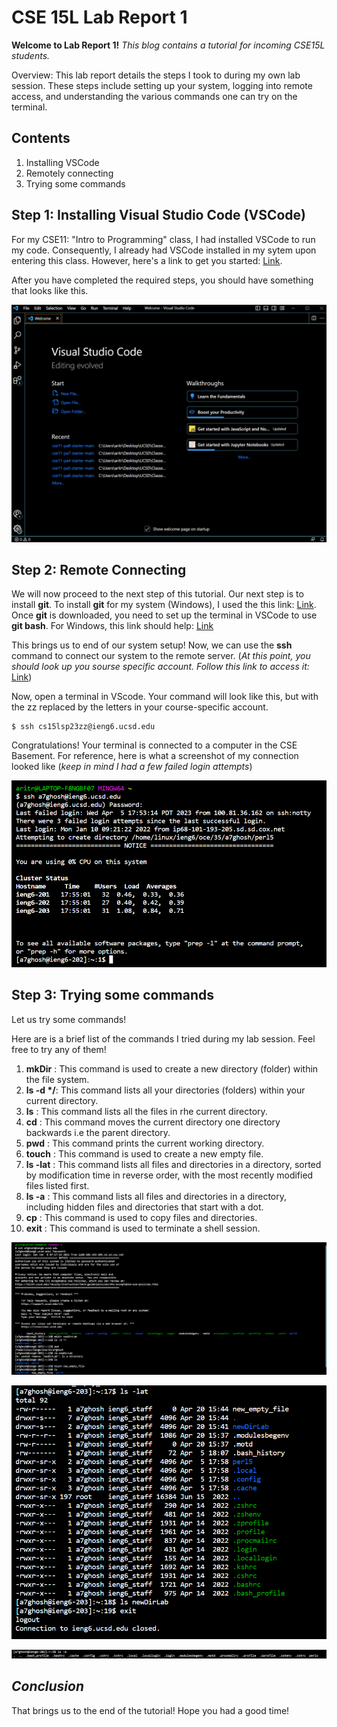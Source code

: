 CSE 15L Lab Report 1
====================
**Welcome to Lab Report 1!** *This blog contains a tutorial for incoming CSE15L students.*


Overview: This lab report details the steps I took to during my own lab session. These steps include setting up your system, logging into remote access, and understanding the various commands one can try on the terminal.


Contents
--------

1. Installing VSCode
2. Remotely connecting
3. Trying some commands


Step 1: Installing Visual Studio Code (VSCode)
------------------------------------

For my CSE11: "Intro to Programming" class, I had installed VSCode to run my code. Consequently, I already had VSCode installed in my sytem upon entering this class. 
However, here's a link to get you started: [Link](https://code.visualstudio.com/).

After you have completed the required steps, you should have something that looks like this.


![Image](VSCode_Screenshot.png)

Step 2: Remote Connecting
-------------------------

We will now proceed to the next step of this tutorial. Our next step is to install **git**. To install **git** for my system (Windows), I used the this link: [Link](https://gitforwindows.org/). Once **git** is downloaded, you need to set up the terminal in VSCode to use **git bash**. For Windows, this link should help: [Link](https://stackoverflow.com/questions/42606837/how-do-i-use-bash-on-windows-from-the-visual-studio-code-integrated-terminal/50527994#50527994)

This brings us to end of our system setup! Now, we can use the **ssh** command to connect our system to the remote server. (*At this point, you should look up you sourse specific account. Follow this link to access it:* [Link](https://sdacs.ucsd.edu/~icc/index.php))

Now, open a terminal in VScode. Your command will look like this, but with the zz replaced by the letters in your course-specific account.

```
$ ssh cs15lsp23zz@ieng6.ucsd.edu
```

Congratulations! Your terminal is connected to a computer in the CSE Basement. For reference, here is what a screenshot of my connection looked like (*keep in mind I had a few failed login attempts*)

![Image](Screenshot_remote_connection.png)


Step 3: Trying some commands
----------------------------

Let us try some commands! 

Here are is a brief list of the commands I tried during my lab session. Feel free to try any of them! 

1. **mkDir**    : This command is used to create a new directory (folder) within the file system.
2. **ls -d \*/**: This command lists all your directories (folders) within your current directory.
3. **ls**       : This command lists all the files in rhe current directory.
4. **cd**       : This command moves the current directory one directory backwards i.e the parent directory.
5. **pwd**      : This command prints the current working directory.
6. **touch**    : This command is used to create a new empty file.
7. **ls -lat**  : This command lists all files and directories in a directory, sorted by modification time in reverse order, with the most recently modified files   listed first.
8. **ls -a**    : This command lists all files and directories in a directory, including hidden files and directories that start with a dot.
9. **cp**       : This command is used to copy files and directories.
10. **exit**    : This command is used to terminate a shell session.


![Image](screenshot_lab1_commands1.png)

![Image](screenshot_lab1_commands2.png)

![Image](screenshot_lab1_commands3.png)

*Conclusion*
-------------
That brings us to the end of the tutorial! Hope you had a good time!
  
 
